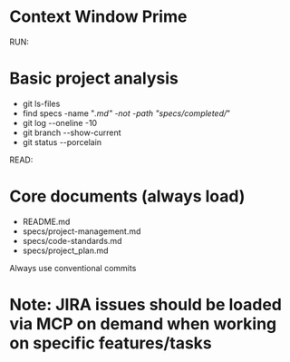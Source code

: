 # Context Window Prime

RUN:

# Basic project analysis

- git ls-files
- find specs -name "_.md" -not -path "specs/completed/_"
- git log --oneline -10
- git branch --show-current
- git status --porcelain

READ:

# Core documents (always load)

- README.md
- specs/project-management.md
- specs/code-standards.md
- specs/project_plan.md

Always use conventional commits

# Note: JIRA issues should be loaded via MCP on demand when working on specific features/tasks
